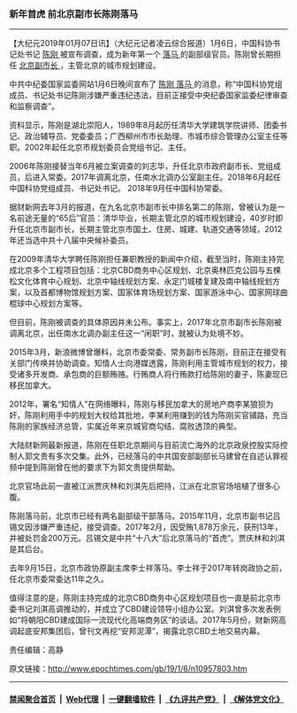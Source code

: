 ### 新年首虎 前北京副市长陈刚落马
------------------------

<p>
 【大纪元2019年01月07日讯】（大纪元记者凌云综合报道）1月6日，中国科协书记处书记
 <a href="http://www.epochtimes.com/gb/tag/%E9%99%88%E5%88%9A.html">
  陈刚
 </a>
 被宣布调查，成为新年第一个
 <a href="http://www.epochtimes.com/gb/tag/%E8%90%BD%E9%A9%AC.html">
  落马
 </a>
 的副部级官员。陈刚曾长期担任
 <a href="http://www.epochtimes.com/gb/tag/%E5%8C%97%E4%BA%AC%E5%89%AF%E5%B8%82%E9%95%BF.html">
  北京副市长
 </a>
 ，主管北京的城市规划建设。
</p>
<p>
 中共中纪委国家监委网站1月6日晚间宣布了
 <a href="http://www.epochtimes.com/gb/tag/%E9%99%88%E5%88%9A.html">
  陈刚
 </a>
 <a href="http://www.epochtimes.com/gb/tag/%E8%90%BD%E9%A9%AC.html">
  落马
 </a>
 的消息，称“中国科协党组成员、书记处书记陈刚涉嫌严重违纪违法，目前正接受中央纪委国家监委纪律审查和监察调查”。
</p>
<p>
 资料显示，陈刚是湖北崇阳人，1989年8月起历任清华大学建筑学院讲师、团委书记、政治辅导员、党委委员；广西柳州市市长助理、市城市综合管理办公室主任等职。2002年起任北京市规划委员会党组书记、主任。
</p>
<p>
 2006年陈刚接替当年6月被立案调查的刘志华，升任北京市政府副市长、党组成员，后进入常委。2017年调离北京，任南水北调办公室副主任。2018年6月起任中国科协党组成员、书记处书记。 2018年9月任中国科协常委。
</p>
<p>
 据财新网去年3月的报道，在九名北京市副市长中排名第二的陈刚，曾被认为是一名前途无量的“65后”官员：清华毕业，长期主管北京的城市规划建设，40岁时即升任北京市副市长，长期主管北京市国土、住房、城建、轨道交通等领域，2012年还当选中共十八届中央候补委员。
</p>
<p>
 在2009年清华大学聘任陈刚担任兼职教授的新闻中介绍，截至当时，陈刚主持完成北京多个工程项目包括：北京CBD商务中心区规划、北京奥林匹克公园与五棵松文化体育中心规划、北京中轴线规划方案、永定门城楼复建及南中轴线规划方案，以及首都博物馆规划方案、国家体育场规划方案、国家游泳中心、国家网球曲棍球中心规划方案等。
</p>
<p>
 但目前，陈刚被调查的具体原因并未公布。事实上，2017年北京市副市长陈刚被调离北京，出任南水北调办副主任这一“闲职”时，就被认为处境不妙。
</p>
<p>
 2015年3月，新浪微博曾爆料，北京市委常委、常务副市长陈刚，目前正在接受有关部门传唤并协助调查。知情人士向港媒透露，陈刚利用主管城市规划的权力，接受诸多开发商、承包商的巨额贿赂。行贿商人将行贿款打给陈刚的妻子，陈妻现已移民加拿大。
</p>
<p>
 2012年，署名“知情人”在网络曝料，陈刚与移民加拿大的房地产商李某狼狈为奸，陈刚利用手中的规划大权给其批地，李某利用赚到的钱为陈刚买官铺路，充当陈刚的家族经济总管，实属近年来京城官商勾结、腐败透顶的典型。
</p>
<p>
 大陆财新网最新报道，陈刚在任职北京期间与目前流亡海外的北京政泉控股实际控制人郭文贵有多次交集。此外，已经落马的中共国安部副部长马建曾在自述认罪视频中提到陈刚曾在他的要求下为郭文贵提供帮助。
 <span class="Apple-converted-space">
 </span>
</p>
<p>
 北京官场此前一直被江派贾庆林和刘淇先后把持，江派在北京官场培植了很多心腹。
</p>
<p>
 陈刚落马前，北京市已经有两名副部级干部落马。2015年11月，北京市副书记吕锡文因涉嫌严重违纪，接受调查。2017年2月，因受贿1,878万余元，获刑13年，并被处罚金200万元。吕锡文是中共“十八大”后北京落马的“首虎”。贾庆林和刘淇是其后台。
</p>
<p>
 去年9月15日，北京市政协原副主席李士祥落马。李士祥于2017年转岗政协之前，任北京市委常委达11年之久。
</p>
<p>
 值得注意的是，陈刚主持完成的北京CBD商务中心区规划项目也一直是前北京市委书记刘淇高调推动的，并成立了CBD建设领导小组办公室。刘淇曾多次发表例如“将朝阳CBD建成国际一流现代化高端商务区”的谈话。2017年5月份，财新网高调起底安邦集团后，曾刊文再挖“安邦泥潭”，揭露北京CBD土地交易内幕。
</p>
<p>
 责任编辑：高静
</p>

原文链接：http://www.epochtimes.com/gb/19/1/6/n10957803.htm


------------------------
#### [禁闻聚合首页](https://github.com/gfw-breaker/banned-news/blob/master/README.md) &nbsp;|&nbsp; [Web代理](https://github.com/gfw-breaker/open-proxy/blob/master/README.md) &nbsp;|&nbsp; [一键翻墙软件](https://github.com/gfw-breaker/nogfw/blob/master/README.md) &nbsp;|&nbsp; [《九评共产党》](https://github.com/gfw-breaker/9ping.md/blob/master/README.md#九评之一评共产党是什么) &nbsp;|&nbsp; [《解体党文化》](https://github.com/gfw-breaker/jtdwh.md/blob/master/README.md#绪论)